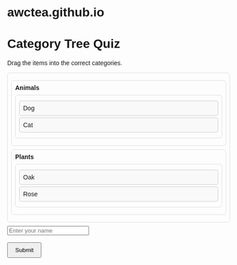 # awctea.github.io

<!DOCTYPE html>
<html lang="en">
<head>
  <meta charset="UTF-8">
  <title>Tree Quiz</title>
  <script src="https://cdn.jsdelivr.net/npm/sortablejs@1.15.0/Sortable.min.js"></script>
  <style>
    body { font-family: sans-serif; margin: 2rem; }
    .branch, .leaf { list-style-type: none; padding-left: 1rem; }
    .branch { border: 1px solid #ddd; margin: 0.5rem 0; border-radius: 6px; padding: 0.5rem; }
    .leaf { margin: 0.25rem 0; padding: 0.5rem; background: #f9f9f9; border: 1px solid #ccc; border-radius: 4px; cursor: grab; }
    button { margin-top: 1rem; padding: 0.5rem 1rem; }
  </style>
</head>
<body>
  <h1>Category Tree Quiz</h1>
  <p>Drag the items into the correct categories.</p>

  <ul id="tree" class="branch">
    <li class="branch">
      <strong>Animals</strong>
      <ul id="animals" class="branch">
        <li class="leaf">Dog</li>
        <li class="leaf">Cat</li>
      </ul>
    </li>
    <li class="branch">
      <strong>Plants</strong>
      <ul id="plants" class="branch">
        <li class="leaf">Oak</li>
        <li class="leaf">Rose</li>
      </ul>
    </li>
  </ul>

  <input type="text" id="username" placeholder="Enter your name">
  <br>
  <button onclick="checkAnswers()">Submit</button>

  <script>
    // Correct structure
    const correctTree = {
      Animals: ["Dog", "Cat"],
      Plants: ["Oak", "Rose"]
    };

    // Make all lists sortable
    document.querySelectorAll('.branch').forEach(branch => {
      new Sortable(branch, {
        group: 'shared',
        animation: 150
      });
    });

    // Extract current tree structure
    function getCurrentTree() {
      const result = {};
      Object.keys(correctTree).forEach(category => {
        const ul = document.getElementById(category.toLowerCase());
        result[category] = Array.from(ul.querySelectorAll('.leaf')).map(li => li.textContent);
      });
      return result;
    }

    // Compare answers
    function checkAnswers() {
      const current = getCurrentTree();
      let score = 0;
      let total = 0;
      let answers = [];

      for (let category in correctTree) {
        const correctItems = correctTree[category];
        const userItems = current[category];
        correctItems.forEach(item => {
          total++;
          if (userItems.includes(item)) {
            score++;
          }
        });
        answers.push(`${category}: ${userItems.join(", ")}`);
      }

      const username = document.getElementById("username").value || "Anonymous";
      alert(`You scored ${score}/${total}`);

      // Send to Google Sheet
      submitResults(username, score, answers);
    }

    function submitResults(username, score, answers) {
      const url = "YOUR_WEB_APP_URL"; // replace with Apps Script web app link
      const payload = { username, score, answers };

      fetch(url, {
        method: "POST",
        body: JSON.stringify(payload),
        headers: { "Content-Type": "application/json" }
      })
      .then(res => res.json())
      .then(data => console.log("Saved to Google Sheet:", data))
      .catch(err => console.error("Error:", err));
    }
  </script>
</body>
</html>
